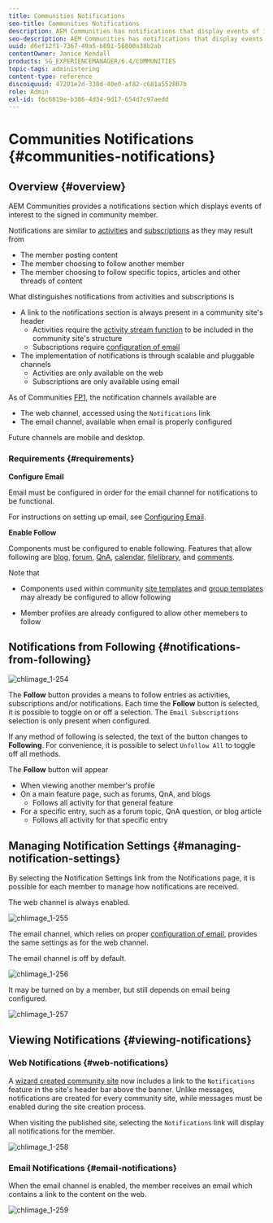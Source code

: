 ```yaml
---
title: Communities Notifications
seo-title: Communities Notifications
description: AEM Communities has notifications that display events of interest to the signed-in community member
seo-description: AEM Communities has notifications that display events of interest to the signed-in community member
uuid: d6ef12f1-7367-49a5-b891-56800a38b2ab
contentOwner: Janice Kendall
products: SG_EXPERIENCEMANAGER/6.4/COMMUNITIES
topic-tags: administering
content-type: reference
discoiquuid: 47201e2d-338d-40e0-af82-c681a552807b
role: Admin
exl-id: f6c6619e-b386-4d34-9d17-654d7c97aedd
---
```

# Communities Notifications {#communities-notifications}

## Overview {#overview}

AEM Communities provides a notifications section which displays events of interest to the signed in community member.

Notifications are similar to [activities](essentials-activities.md) and [subscriptions](subscriptions.md) as they may result from

* The member posting content
* The member choosing to follow another member
* The member choosing to follow specific topics, articles and other threads of content

What distinguishes notifications from activities and subscriptions is

* A link to the notifications section is always present in a community site's header
    * Activities require the [activity stream function](functions.md#activity-stream-function) to be included in the community site's structure
    * Subscriptions require [configuration of email](email.md)
* The implementation of notifications is through scalable and pluggable channels
    * Activities are only available on the web
    * Subscriptions are only available using email

As of Communities [FP1](deploy-communities.md#latestfeaturepack), the notification channels available are

* The web channel, accessed using the `Notifications` link
* The email channel, available when email is properly configured

Future channels are mobile and desktop.

### Requirements {#requirements}

**Configure Email**

Email must be configured in order for the email channel for notifications to be functional.

For instructions on setting up email, see [Configuring Email](analytics.md).

**Enable Follow**

Components must be configured to enable following. Features that allow following are [blog](blog-feature.md), [forum](forum.md), [QnA](working-with-qna.md), [calendar](calendar.md), [filelibrary](file-library.md), and [comments](comments.md).

Note that

* Components used within community [site templates](sites.md) and [group templates](tools-groups.md) may already be configured to allow following

* Member profiles are already configured to allow other memebers to follow

## Notifications from Following {#notifications-from-following}

![chlimage_1-254](assets/chlimage_1-254.png)

The **Follow** button provides a means to follow entries as activities, subscriptions and/or notifications. Each time the **Follow** button is selected, it is possible to toggle on or off a selection. The `Email Subscriptions` selection is only present when configured.

If any method of following is selected, the text of the button changes to **Following**. For convenience, it is possible to select `Unfollow All` to toggle off all methods.

The **Follow** button will appear

* When viewing another member's profile
* On a main feature page, such as forums, QnA, and blogs
    * Follows all activity for that general feature
* For a specific entry, such as a forum topic, QnA question, or blog article
    * Follows all activity for that specific entry

## Managing Notification Settings {#managing-notification-settings}

By selecting the Notification Settings link from the Notifications page, it is possible for each member to manage how notifications are received.

The web channel is always enabled.

![chlimage_1-255](assets/chlimage_1-255.png)

The email channel, which relies on proper [configuration of email](email.md), provides the same settings as for the web channel.

The email channel is off by default.

![chlimage_1-256](assets/chlimage_1-256.png)

It may be turned on by a member, but still depends on email being configured.

![chlimage_1-257](assets/chlimage_1-257.png)

## Viewing Notifications {#viewing-notifications}

### Web Notifications {#web-notifications}

A [wizard created community site](sites-console.md) now includes a link to the `Notifications` feature in the site's header bar above the banner. Unlike messages, notifications are created for every community site, while messages must be enabled during the site creation process.

When visiting the published site, selecting the `Notifications` link will display all notifications for the member.

![chlimage_1-258](assets/chlimage_1-258.png)

### Email Notifications {#email-notifications}

When the email channel is enabled, the member receives an email which contains a link to the content on the web.

![chlimage_1-259](assets/chlimage_1-259.png)
